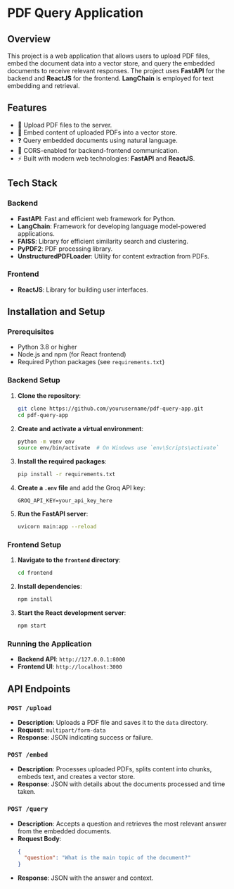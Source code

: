# PDF Query Application

## Overview
This project is a web application that allows users to upload PDF files, embed the document data into a vector store, and query the embedded documents to receive relevant responses. The project uses **FastAPI** for the backend and **ReactJS** for the frontend. **LangChain** is employed for text embedding and retrieval.

## Features
- 📂 Upload PDF files to the server.
- 🧠 Embed content of uploaded PDFs into a vector store.
- ❓ Query embedded documents using natural language.
- 🔄 CORS-enabled for backend-frontend communication.
- ⚡ Built with modern web technologies: **FastAPI** and **ReactJS**.

## Tech Stack
### Backend
- **FastAPI**: Fast and efficient web framework for Python.
- **LangChain**: Framework for developing language model-powered applications.
- **FAISS**: Library for efficient similarity search and clustering.
- **PyPDF2**: PDF processing library.
- **UnstructuredPDFLoader**: Utility for content extraction from PDFs.

### Frontend
- **ReactJS**: Library for building user interfaces.

## Installation and Setup

### Prerequisites
- Python 3.8 or higher
- Node.js and npm (for React frontend)
- Required Python packages (see `requirements.txt`)

### Backend Setup
1. **Clone the repository**:
    ```bash
    git clone https://github.com/yourusername/pdf-query-app.git
    cd pdf-query-app
    ```

2. **Create and activate a virtual environment**:
    ```bash
    python -m venv env
    source env/bin/activate  # On Windows use `env\Scripts\activate`
    ```

3. **Install the required packages**:
    ```bash
    pip install -r requirements.txt
    ```

4. **Create a `.env` file** and add the Groq API key:
    ```env
    GROQ_API_KEY=your_api_key_here
    ```

5. **Run the FastAPI server**:
    ```bash
    uvicorn main:app --reload
    ```

### Frontend Setup
1. **Navigate to the `frontend` directory**:
    ```bash
    cd frontend
    ```

2. **Install dependencies**:
    ```bash
    npm install
    ```

3. **Start the React development server**:
    ```bash
    npm start
    ```

### Running the Application
- **Backend API**: `http://127.0.0.1:8000`
- **Frontend UI**: `http://localhost:3000`

## API Endpoints
### `POST /upload`
- **Description**: Uploads a PDF file and saves it to the `data` directory.
- **Request**: `multipart/form-data`
- **Response**: JSON indicating success or failure.

### `POST /embed`
- **Description**: Processes uploaded PDFs, splits content into chunks, embeds text, and creates a vector store.
- **Response**: JSON with details about the documents processed and time taken.

### `POST /query`
- **Description**: Accepts a question and retrieves the most relevant answer from the embedded documents.
- **Request Body**:
    ```json
    {
      "question": "What is the main topic of the document?"
    }
    ```
- **Response**: JSON with the answer and context.


